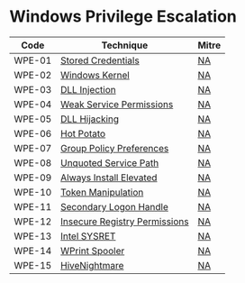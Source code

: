 # Windows Privilege Escalation

|Code     |Technique               |Mitre     |
|---------|------------------------|----------|
|WPE-01   |[Stored Credentials](https://pentestlab.blog/2017/04/19/stored-credentials/)|[NA](https://attack.mitre.org/)|
|WPE-02   |[Windows Kernel](https://pentestlab.blog/2017/04/24/windows-kernel-exploits/)|[NA](https://attack.mitre.org/)|
|WPE-03   |[DLL Injection](https://pentestlab.blog/2017/04/04/dll-injection/)|[NA](https://attack.mitre.org/)|
|WPE-04   |[Weak Service Permissions](https://pentestlab.blog/2017/03/30/weak-service-permissions/)|[NA](https://attack.mitre.org/)|
|WPE-05   |[DLL Hijacking](https://pentestlab.blog/2017/03/27/dll-hijacking/)|[NA](https://attack.mitre.org/)|
|WPE-06   |[Hot Potato](https://pentestlab.blog/2017/04/13/hot-potato/)|[NA](https://attack.mitre.org/)|
|WPE-07   |[Group Policy Preferences](https://pentestlab.blog/2017/03/20/group-policy-preferences/)|[NA](https://attack.mitre.org/)|
|WPE-08   |[Unquoted Service Path](https://pentestlab.blog/2017/03/09/unquoted-service-path/)|[NA](https://attack.mitre.org/)|
|WPE-09   |[Always Install Elevated](https://pentestlab.blog/2017/02/28/always-install-elevated/)|[NA](https://attack.mitre.org/)|
|WPE-10   |[Token Manipulation](https://pentestlab.blog/2017/04/03/token-manipulation/)|[NA](https://attack.mitre.org/)|
|WPE-11   |[Secondary Logon Handle](https://pentestlab.blog/2017/04/07/secondary-logon-handle/)|[NA](https://attack.mitre.org/)|
|WPE-12   |[Insecure Registry Permissions](https://pentestlab.blog/2017/03/31/insecure-registry-permissions/)|[NA](https://attack.mitre.org/)|
|WPE-13   |[Intel SYSRET](https://pentestlab.blog/2017/06/14/intel-sysret/)|[NA](https://attack.mitre.org/)|
|WPE-14   |[WPrint Spooler](https://pentestlab.blog/2021/08/02/universal-privilege-escalation-and-persistence-printer/)|[NA](https://attack.mitre.org/)|
|WPE-15   |[HiveNightmare]()|[NA](https://attack.mitre.org/)|









 
